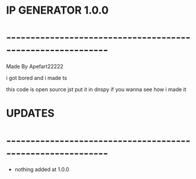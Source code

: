 # IP GENERATOR 1.0.0
# -----------------------------------------------------------
Made By Apefart22222

i got bored and i made ts



this code is open source jst put it in dnspy if you wanna see how i made it


# UPDATES
# -----------------------------------------------------------
- nothing added at 1.0.0
